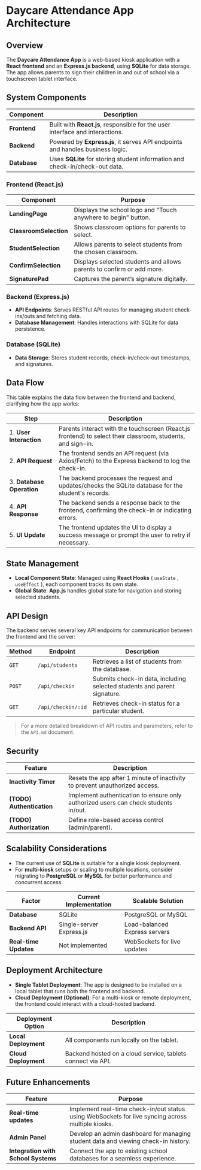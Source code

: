 # Daycare Attendance App Architecture

## Overview
The **Daycare Attendance App** is a web-based kiosk application with a **React frontend** and an **Express.js backend**, using **SQLite** for data storage. The app allows parents to sign their children in and out of school via a touchscreen tablet interface.

## System Components

| Component        | Description                                                                 |
|------------------|-----------------------------------------------------------------------------|
| **Frontend**      | Built with **React.js**, responsible for the user interface and interactions. |
| **Backend**       | Powered by **Express.js**, it serves API endpoints and handles business logic. |
| **Database**      | Uses **SQLite** for storing student information and check-in/check-out data.  |

### Frontend (React.js)

| Component        | Purpose                                                   |
|------------------|-----------------------------------------------------------|
| **LandingPage**   | Displays the school logo and "Touch anywhere to begin" button. |
| **ClassroomSelection** | Shows classroom options for parents to select.        |
| **StudentSelection**   | Allows parents to select students from the chosen classroom. |
| **ConfirmSelection**   | Displays selected students and allows parents to confirm or add more. |
| **SignaturePad**  | Captures the parent’s signature digitally.               |

### Backend (Express.js)
- **API Endpoints**: Serves RESTful API routes for managing student check-ins/outs and fetching data.
- **Database Management**: Handles interactions with SQLite for data persistence.

### Database (SQLite)
- **Data Storage**: Stores student records, check-in/check-out timestamps, and signatures.

## Data Flow
This table explains the data flow between the frontend and backend, clarifying how the app works:

| Step                | Description                                                                                   |
|---------------------|-----------------------------------------------------------------------------------------------|
| 1. **User Interaction** | Parents interact with the touchscreen (React.js frontend) to select their classroom, students, and sign-in. |
| 2. **API Request**     | The frontend sends an API request (via Axios/Fetch) to the Express backend to log the check-in. |
| 3. **Database Operation** | The backend processes the request and updates/checks the SQLite database for the student's records. |
| 4. **API Response**     | The backend sends a response back to the frontend, confirming the check-in or indicating errors. |
| 5. **UI Update**        | The frontend updates the UI to display a success message or prompt the user to retry if necessary. |

## State Management
- **Local Component State**: Managed using **React Hooks** ( `useState` , `useEffect` ), each component tracks its own state.
- **Global State**: **App.js** handles global state for navigation and storing selected students.

## API Design
The backend serves several key API endpoints for communication between the frontend and the server:

| Method  | Endpoint             | Description                                      |
|---------|----------------------|--------------------------------------------------|
| `GET`   | `/api/students`       | Retrieves a list of students from the database.  |
| `POST`  | `/api/checkin`        | Submits check-in data, including selected students and parent signature. |
| `GET`   | `/api/checkin/:id`    | Retrieves check-in status for a particular student. |

> For a more detailed breakdown of API routes and parameters, refer to the `API.md` document.

## Security

| Feature                 | Description                                                                 |
|-------------------------|-----------------------------------------------------------------------------|
| **Inactivity Timer**     | Resets the app after 1 minute of inactivity to prevent unauthorized access.  |
| **(TODO) Authentication**| Implement authentication to ensure only authorized users can check students in/out. |
| **(TODO) Authorization** | Define role-based access control (admin/parent).                             |

## Scalability Considerations
- The current use of **SQLite** is suitable for a single kiosk deployment.
- For **multi-kiosk** setups or scaling to multiple locations, consider migrating to **PostgreSQL** or **MySQL** for better performance and concurrent access.

| Factor                | Current Implementation     | Scalable Solution            |
|-----------------------|----------------------------|------------------------------|
| **Database**           | SQLite                     | PostgreSQL or MySQL           |
| **Backend API**        | Single-server Express.js   | Load-balanced Express servers |
| **Real-time Updates**  | Not implemented            | WebSockets for live updates   |

## Deployment Architecture
- **Single Tablet Deployment**: The app is designed to be installed on a local tablet that runs both the frontend and backend.
- **Cloud Deployment (Optional)**: For a multi-kiosk or remote deployment, the frontend could interact with a cloud-hosted backend.

| Deployment Option      | Description                                                   |
|------------------------|---------------------------------------------------------------|
| **Local Deployment**    | All components run locally on the tablet.                     |
| **Cloud Deployment**    | Backend hosted on a cloud service, tablets connect via API.   |

## Future Enhancements

| Feature                          | Purpose                                                                 |
|-----------------------------------|-------------------------------------------------------------------------|
| **Real-time updates**             | Implement real-time check-in/out status using WebSockets for live syncing across multiple kiosks. |
| **Admin Panel**                   | Develop an admin dashboard for managing student data and viewing check-in history. |
| **Integration with School Systems** | Connect the app to existing school databases for a seamless experience. |

